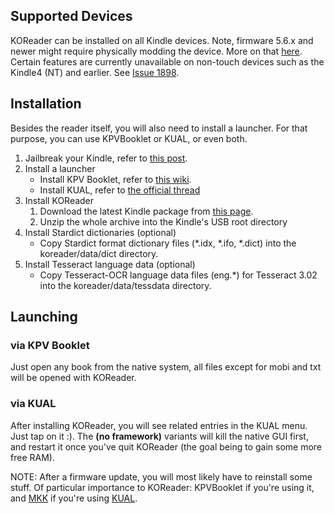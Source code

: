 ## Supported Devices
KOReader can be installed on all Kindle devices. Note, firmware 5.6.x and newer might require physically modding the device. More on that [here](https://www.mobileread.com/forums/showthread.php?t=267541). 
Certain features are currently unavailable on non-touch devices such as the Kindle4 (NT) and earlier. See [Issue 1898](https://github.com/koreader/koreader/issues/1898).

## Installation
Besides the reader itself, you will also need to install a launcher. For that purpose, you can use KPVBooklet or KUAL, or even both.

  1. Jailbreak your Kindle, refer to [this post](http://www.mobileread.com/forums/showthread.php?t=186645).
  1. Install a launcher
      * Install KPV Booklet, refer to [this wiki](https://github.com/koreader/kpvbooklet/wiki).
      * Install KUAL, refer to [the official thread](http://www.mobileread.com/forums/showthread.php?t=203326)
  1. Install KOReader
      1. Download the latest Kindle package from [this page](https://github.com/koreader/koreader/wiki/Download).
      1. Unzip the whole archive into the Kindle's USB root directory
  1. Install Stardict dictionaries (optional)
      * Copy Stardict format dictionary files (*.idx, *.ifo, *.dict) into the koreader/data/dict directory.
  1. Install Tesseract language data (optional)
      * Copy Tesseract-OCR language data files (eng.*) for Tesseract 3.02 into the koreader/data/tessdata directory.

## Launching
### via KPV Booklet
Just open any book from the native system, all files except for mobi and txt will be opened with KOReader.
### via KUAL
After installing KOReader, you will see related entries in the KUAL menu. Just tap on it :). The **(no framework)** variants will kill the native GUI first, and restart it once you've quit KOReader (the goal being to gain some more free RAM).

NOTE: After a firmware update, you will most likely have to reinstall some stuff. Of particular importance to KOReader: KPVBooklet if you're using it, and [MKK](http://www.mobileread.com/forums/showthread.php?t=233932) if you're using [KUAL](http://www.mobileread.com/forums/showthread.php?t=203326).